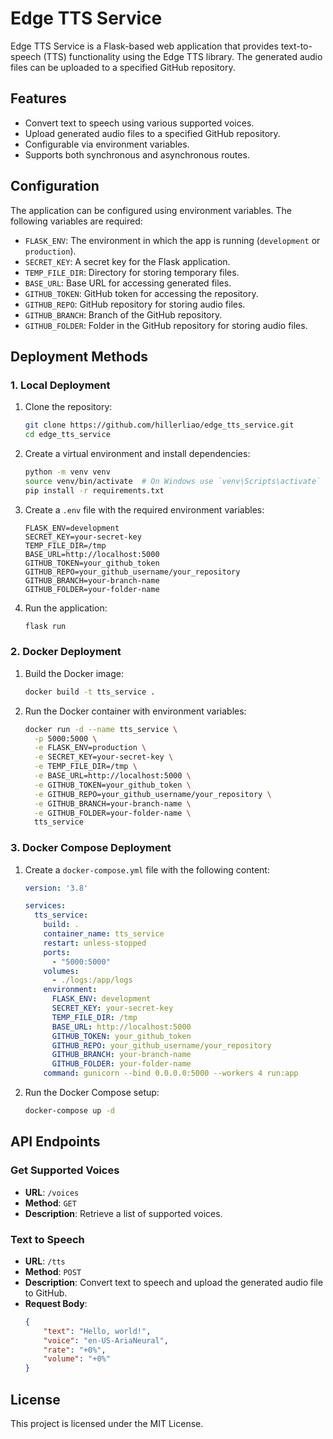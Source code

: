 # Edge TTS Service

Edge TTS Service is a Flask-based web application that provides text-to-speech (TTS) functionality using the Edge TTS library. The generated audio files can be uploaded to a specified GitHub repository.

## Features

- Convert text to speech using various supported voices.
- Upload generated audio files to a specified GitHub repository.
- Configurable via environment variables.
- Supports both synchronous and asynchronous routes.

## Configuration

The application can be configured using environment variables. The following variables are required:

- `FLASK_ENV`: The environment in which the app is running (`development` or `production`).
- `SECRET_KEY`: A secret key for the Flask application.
- `TEMP_FILE_DIR`: Directory for storing temporary files.
- `BASE_URL`: Base URL for accessing generated files.
- `GITHUB_TOKEN`: GitHub token for accessing the repository.
- `GITHUB_REPO`: GitHub repository for storing audio files.
- `GITHUB_BRANCH`: Branch of the GitHub repository.
- `GITHUB_FOLDER`: Folder in the GitHub repository for storing audio files.

## Deployment Methods

### 1. Local Deployment

1. Clone the repository:

    ```sh
    git clone https://github.com/hillerliao/edge_tts_service.git
    cd edge_tts_service
    ```

2. Create a virtual environment and install dependencies:

    ```sh
    python -m venv venv
    source venv/bin/activate  # On Windows use `venv\Scripts\activate`
    pip install -r requirements.txt
    ```

3. Create a `.env` file with the required environment variables:

    ```plaintext
    FLASK_ENV=development
    SECRET_KEY=your-secret-key
    TEMP_FILE_DIR=/tmp
    BASE_URL=http://localhost:5000
    GITHUB_TOKEN=your_github_token
    GITHUB_REPO=your_github_username/your_repository
    GITHUB_BRANCH=your-branch-name
    GITHUB_FOLDER=your-folder-name
    ```

4. Run the application:

    ```sh
    flask run
    ```

### 2. Docker Deployment

1. Build the Docker image:

    ```sh
    docker build -t tts_service .
    ```

2. Run the Docker container with environment variables:

    ```sh
    docker run -d --name tts_service \
      -p 5000:5000 \
      -e FLASK_ENV=production \
      -e SECRET_KEY=your-secret-key \
      -e TEMP_FILE_DIR=/tmp \
      -e BASE_URL=http://localhost:5000 \
      -e GITHUB_TOKEN=your_github_token \
      -e GITHUB_REPO=your_github_username/your_repository \
      -e GITHUB_BRANCH=your-branch-name \
      -e GITHUB_FOLDER=your-folder-name \
      tts_service
    ```

### 3. Docker Compose Deployment

1. Create a `docker-compose.yml` file with the following content:

    ```yaml
    version: '3.8'

    services:
      tts_service:
        build: .
        container_name: tts_service
        restart: unless-stopped
        ports:
          - "5000:5000"
        volumes:
          - ./logs:/app/logs
        environment:
          FLASK_ENV: development
          SECRET_KEY: your-secret-key
          TEMP_FILE_DIR: /tmp
          BASE_URL: http://localhost:5000
          GITHUB_TOKEN: your_github_token
          GITHUB_REPO: your_github_username/your_repository
          GITHUB_BRANCH: your-branch-name
          GITHUB_FOLDER: your-folder-name
        command: gunicorn --bind 0.0.0.0:5000 --workers 4 run:app
    ```

2. Run the Docker Compose setup:

    ```sh
    docker-compose up -d
    ```

## API Endpoints

### Get Supported Voices

- **URL**: `/voices`
- **Method**: `GET`
- **Description**: Retrieve a list of supported voices.

### Text to Speech

- **URL**: `/tts`
- **Method**: `POST`
- **Description**: Convert text to speech and upload the generated audio file to GitHub.
- **Request Body**:
    ```json
    {
        "text": "Hello, world!",
        "voice": "en-US-AriaNeural",
        "rate": "+0%",
        "volume": "+0%"
    }
    ```

## License

This project is licensed under the MIT License.